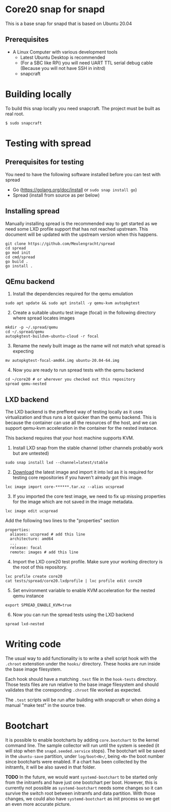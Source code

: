# Core20 snap for snapd

This is a base snap for snapd that is based on Ubuntu 20.04

## Prerequisites

- A Linux Computer with various development tools
  - Latest Ubuntu Desktop is recommended
  - (For a SBC like RPi) you will need UART TTL serial debug cable (Because you will not have SSH in initrd)
  - snapcraft

# Building locally

To build this snap locally you need snapcraft. The project must be built as real root.

```
$ sudo snapcraft
```

# Testing with spread

## Prerequisites for testing

You need to have the following software installed before you can test with spread
 - Go (https://golang.org/doc/install or ```sudo snap install go```)
 - Spread (install from source as per below)

## Installing spread

Manually installing spread is the recommended way to get started as
we need some LXD profile support that has not reached upstream. This document will be updated with the upstream version when this happens.

```
git clone https://github.com/Meulengracht/spread
cd spread
go mod init
cd cmd/spread
go build .
go install .
```

## QEmu backend

1. Install the dependencies required for the qemu emulation
```
sudo apt update && sudo apt install -y qemu-kvm autopkgtest
```
2. Create a suitable ubuntu test image (focal) in the following directory where spread locates images
```
mkdir -p ~/.spread/qemu
cd ~/.spread/qemu
autopkgtest-buildvm-ubuntu-cloud -r focal
```
3. Rename the newly built image as the name will not match what spread is expecting
```
mv autopkgtest-focal-amd64.img ubuntu-20.04-64.img
```
4. Now you are ready to run spread tests with the qemu backend
```
cd ~/core20 # or wherever you checked out this repository
spread qemu-nested
```

## LXD backend
The LXD backend is the preffered way of testing locally as it uses virtualization and thus runs a lot quicker than
the qemu backend. This is because the container can use all the resources of the host, and we can support
qemu-kvm acceleration in the container for the nested instance.

This backend requires that your host machine supports KVM.

1. Install LXD snap from the stable channel (other channels probably work but are untested)
```
sudo snap install lxd --channel=latest/stable
```
2. [Download](https://drive.google.com/drive/folders/1wk3rA-Sw3BB_EIlkc1pPC3MJKxbxba-U?usp=sharing) the latest image and import it into lxd as it is required for testing core repositories if you haven't already got this image.
```
lxc image import core-******.tar.xz --alias ucspread
```
3. If you imported the core test image, we need to fix up missing properties for the image which are not saved in the image metadata.
```
lxc image edit ucspread
```
Add the following two lines to the "properties" section
```
properties:
  aliases: ucspread # add this line
  architecture: amd64
  ...
  release: focal
  remote: images # add this line
```
4. Import the LXD core20 test profile. Make sure your working directory is the root of this repository.
```
lxc profile create core20
cat tests/spread/core20.lxdprofile | lxc profile edit core20
```
5. Set environment variable to enable KVM acceleration for the nested qemu instance
```
export SPREAD_ENABLE_KVM=true
```
6. Now you can run the spread tests using the LXD backend
```
spread lxd-nested
```

# Writing code

The usual way to add functionality is to write a shell script hook
with the `.chroot` extenstion under the `hooks/` directory. These hooks
are run inside the base image filesystem.

Each hook should have a matching `.test` file in the `hook-tests`
directory. Those tests files are run relative to the base image
filesystem and should validates that the coresponding `.chroot` file
worked as expected.

The `.test` scripts will be run after building with snapcraft or when
doing a manual "make test" in the source tree.

# Bootchart

It is possible to enable bootcharts by adding
`core.bootchart` to the kernel command
line. The sample collector will run until the system is seeded (it will
stop when the `snapd.seeded.service` stops). The bootchart will be saved
in the `ubuntu-save` partition, under `log/boot<N>/`, being `<N>` the
boot number since bootcharts were enabled. If a chart has been collected
by the initramfs, it will be also saved in that folder.

**TODO** In the future, we would want `systemd-bootchart` to be started
only from the initramfs and have just one bootchart per boot. However,
this is currently not possible as `systemd-bootchart` needs some changes
so it can survive the switch root between initramfs and data
partition. With those changes, we could also have `systemd-bootchart` as
init process so we get an even more accurate picture.
